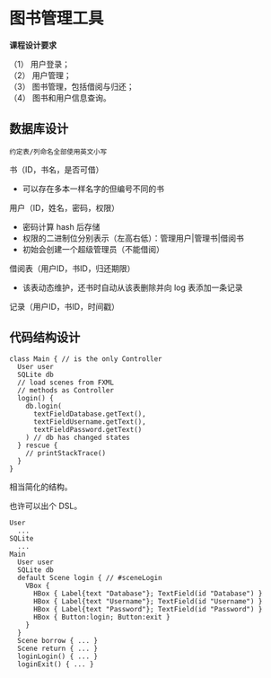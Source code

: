 # 图书管理工具

**课程设计要求**  
> 
（1） 用户登录；  
（2） 用户管理；  
（3） 图书管理，包括借阅与归还；  
（4） 图书和用户信息查询。

## 数据库设计

    约定表/列命名全部使用英文小写

书（ID，书名，是否可借）
  * 可以存在多本一样名字的但编号不同的书

用户（ID，姓名，密码，权限）
  * 密码计算 hash 后存储
  * 权限的二进制位分别表示（左高右低）：管理用户|管理书|借阅书
  * 初始会创建一个超级管理员（不能借阅）

借阅表（用户ID，书ID，归还期限）
  * 该表动态维护，还书时自动从该表删除并向 log 表添加一条记录

记录（用户ID，书ID，时间戳）

## 代码结构设计

    class Main { // is the only Controller
      User user
      SQLite db
      // load scenes from FXML
      // methods as Controller
      login() {
        db.login(
          textFieldDatabase.getText(),
          textFieldUsername.getText(),
          textFieldPassword.getText()
        ) // db has changed states
      } rescue {
        // printStackTrace()
      }
    }

相当简化的结构。

也许可以出个 DSL。

    User
      ...
    SQLite
      ...
    Main
      User user
      SQLite db
      default Scene login { // #sceneLogin
        VBox {
          HBox { Label{text "Database"}; TextField(id "Database") }
          HBox { Label{text "Username"}; TextField(id "Username") }
          HBox { Label{text "Password"}; TextField(id "Password") }
          HBox { Button:login; Button:exit }
        }
      }
      Scene borrow { ... }
      Scene return { ... }
      loginLogin() { ... }
      loginExit() { ... }